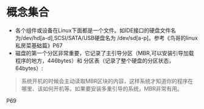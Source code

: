 # 概念集合
- 各个组件或设备在Linux下面都是一个文件。如IDE接口的硬盘文件名为/dev/hd[a-d],SCSI/SATA/USB硬盘名为 /dev/sd[a-p]。参考《鸟哥的linux私房菜基础篇》P67
- 磁盘的第一个分区非常重要，它记录了主引导分区（MBR,可以安装引导加载程序的地方，446bytes）和 分区表（记录了整个硬盘的分区状态，64bytes）:

> 系统开机的时候会主动读取MBR区块的内容，这样系统才知道你的程序在哪里、该如何开机等。如果要安装多重引导的系统，MBR非常有用。

P69
